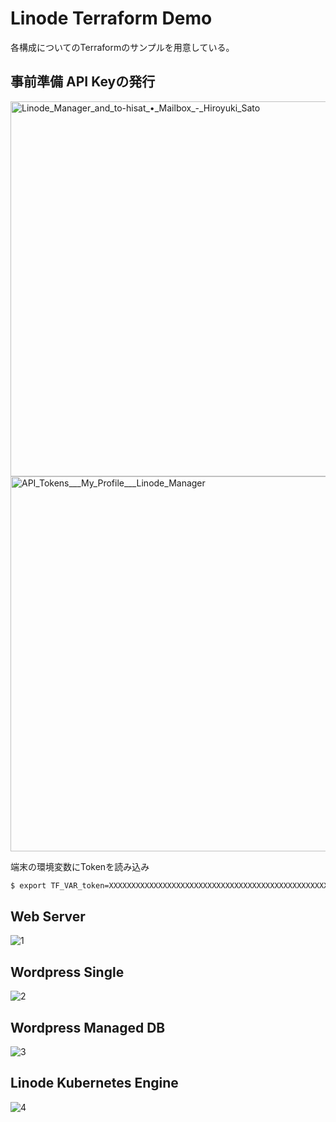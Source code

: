 # Linode Terraform Demo

各構成についてのTerraformのサンプルを用意している。

## 事前準備 API Keyの発行
<img width="600" alt="Linode_Manager_and_to-hisat_•_Mailbox_-_Hiroyuki_Sato" src="https://user-images.githubusercontent.com/4577575/167552636-f6b4bd65-6239-485f-8116-cdecc2f6c5f5.png">
<img width="600" alt="API_Tokens___My_Profile___Linode_Manager" src="https://user-images.githubusercontent.com/4577575/167552411-aa336f0c-1b70-4e3b-b2bb-5db03cafdfec.png">

端末の環境変数にTokenを読み込み
```sh
$ export TF_VAR_token=XXXXXXXXXXXXXXXXXXXXXXXXXXXXXXXXXXXXXXXXXXXXXXXXXXXXXXXXX
```

## Web Server

![1](https://user-images.githubusercontent.com/4577575/161052402-080e750e-123c-40e4-af72-2c7530833f01.png)

## Wordpress Single

![2](https://user-images.githubusercontent.com/4577575/161568589-5a7e5521-290b-4398-9e57-4ef5e0093850.png)

## Wordpress Managed DB

![3](https://user-images.githubusercontent.com/4577575/161579849-907e699e-e624-4b28-a74f-7691085a8db4.png)

## Linode Kubernetes Engine

![4](https://user-images.githubusercontent.com/4577575/163385988-51ca7147-8fc4-41cb-b14d-6d4dfeda0b8d.png)
